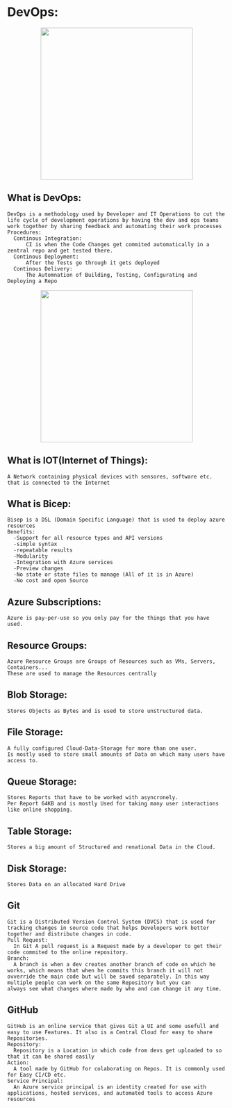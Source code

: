 # DevOps:
<p align="center">
<img src="https://de.libelle.com/media/images/Grafik_DevOps.width-500.png" height="350">
</p>

## What is DevOps:
    DevOps is a methodology used by Developer and IT Operations to cut the life cycle of development operations by having the dev and ops teams work together by sharing feedback and automating their work processes
    Procedures:
      Continous Integration:
          CI is when the Code Changes get commited automatically in a zentral repo and get tested there.
      Continous Deployment:
          After the Tests go through it gets deployed
      Continous Delivery:
          The Automnation of Building, Testing, Configurating and Deploying a Repo
<p align="center">
<img src="https://www.agile-im.de/wp-content/uploads/2023/03/ml-und-devops-pipeline.png" height="350">
</p>

## What is IOT(Internet of Things):
    A Network containing physical devices with sensores, software etc. that is connected to the Internet
## What is Bicep:
    Bisep is a DSL (Domain Specific Language) that is used to deploy azure resources
    Benefits:
      -Support for all resource types and API versions
      -simple syntax
      -repeatable results
      -Modularity
      -Integration with Azure services
      -Preview changes
      -No state or state files to manage (All of it is in Azure)
      -No cost and open Source 
## Azure Subscriptions:
    Azure is pay-per-use so you only pay for the things that you have used.
## Resource Groups:
    Azure Resource Groups are Groups of Resources such as VMs, Servers, Containers...
    These are used to manage the Resources centrally
## Blob Storage:
    Stores Objects as Bytes and is used to store unstructured data.
## File Storage:
    A fully configured Cloud-Data-Storage for more than one user.
    Is mostly used to store small amounts of Data on which many users have access to.
## Queue Storage:
    Stores Reports that have to be worked with asyncronely.
    Per Report 64KB and is mostly Used for taking many user interactions like online shopping.
## Table Storage:
    Stores a big amount of Structured and renational Data in the Cloud.
## Disk Storage:
    Stores Data on an allocated Hard Drive
## Git
    Git is a Distributed Version Control System (DVCS) that is used for tracking changes in source code that helps Developers work better together and distribute changes in code.
    Pull Request:
      In Git A pull request is a Request made by a developer to get their code commited to the online repository.
    Branch:
      A branch is when a dev creates another branch of code on which he works, which means that when he commits this branch it will not ovverride the main code but will be saved separately. In this way multiple people can work on the same Repository but you can          always see what changes where made by who and can change it any time.
## GitHub
    GitHub is an online service that gives Git a UI and some usefull and easy to use Features. It also is a Central Cloud for easy to share Repositories.
    Repository:
      Repository is a Location in which code from devs get uploaded to so that it can be shared easily
    Action:
      A tool made by GitHub for colaborating on Repos. It is commonly used for Easy CI/CD etc.
    Service Principal:
      An Azure service principal is an identity created for use with applications, hosted services, and automated tools to access Azure resources

